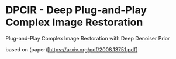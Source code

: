 # DPCIR - Deep Plug-and-Play Complex Image Restoration
Plug-and-Play Complex Image Restoration with Deep Denoiser Prior

based on (paper)[https://arxiv.org/pdf/2008.13751.pdf]
